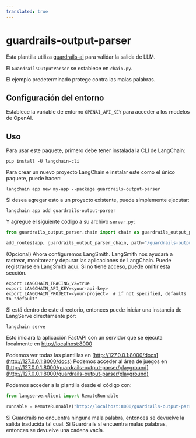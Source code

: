```yaml
---
translated: true
---
```


# guardrails-output-parser

Esta plantilla utiliza [guardrails-ai](https://github.com/guardrails-ai/guardrails) para validar la salida de LLM.

El `GuardrailsOutputParser` se establece en `chain.py`.

El ejemplo predeterminado protege contra las malas palabras.

## Configuración del entorno

Establece la variable de entorno `OPENAI_API_KEY` para acceder a los modelos de OpenAI.

## Uso

Para usar este paquete, primero debe tener instalada la CLI de LangChain:

```shell
pip install -U langchain-cli
```

Para crear un nuevo proyecto LangChain e instalar este como el único paquete, puede hacer:

```shell
langchain app new my-app --package guardrails-output-parser
```

Si desea agregar esto a un proyecto existente, puede simplemente ejecutar:

```shell
langchain app add guardrails-output-parser
```

Y agregue el siguiente código a su archivo `server.py`:

```python
from guardrails_output_parser.chain import chain as guardrails_output_parser_chain

add_routes(app, guardrails_output_parser_chain, path="/guardrails-output-parser")
```

(Opcional) Ahora configuremos LangSmith.
LangSmith nos ayudará a rastrear, monitorear y depurar las aplicaciones de LangChain.
Puede registrarse en LangSmith [aquí](https://smith.langchain.com/).
Si no tiene acceso, puede omitir esta sección.

```shell
export LANGCHAIN_TRACING_V2=true
export LANGCHAIN_API_KEY=<your-api-key>
export LANGCHAIN_PROJECT=<your-project>  # if not specified, defaults to "default"
```

Si está dentro de este directorio, entonces puede iniciar una instancia de LangServe directamente por:

```shell
langchain serve
```

Esto iniciará la aplicación FastAPI con un servidor que se ejecuta localmente en
[http://localhost:8000](http://localhost:8000)

Podemos ver todas las plantillas en [http://127.0.0.1:8000/docs](http://127.0.0.1:8000/docs)
Podemos acceder al área de juegos en [http://127.0.0.1:8000/guardrails-output-parser/playground](http://127.0.0.1:8000/guardrails-output-parser/playground)

Podemos acceder a la plantilla desde el código con:

```python
from langserve.client import RemoteRunnable

runnable = RemoteRunnable("http://localhost:8000/guardrails-output-parser")
```

Si Guardrails no encuentra ninguna mala palabra, entonces se devuelve la salida traducida tal cual. Si Guardrails sí encuentra malas palabras, entonces se devuelve una cadena vacía.
